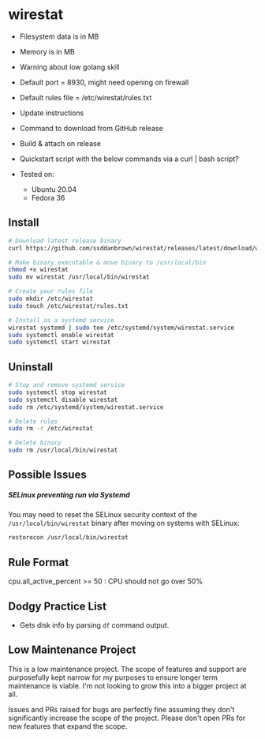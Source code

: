 # wirestat

- Filesystem data is in MB
- Memory is in MB
- Warning about low golang skill
- Default port = 8930, might need opening on firewall
- Default rules file = /etc/wirestat/rules.txt
- Update instructions
- Command to download from GitHub release
- Build & attach on release
- Quickstart script with the below commands via a curl | bash script?

- Tested on:
  - Ubuntu 20.04
  - Fedora 36

## Install

```bash
# Download latest release binary
curl https://github.com/ssddanbrown/wirestat/releases/latest/download/wirestat_linux_amd64 -Lo wirestat

# Make binary executable & move binary to /usr/local/bin
chmod +x wirestat
sudo mv wirestat /usr/local/bin/wirestat

# Create your rules file
sudo mkdir /etc/wirestat
sudo touch /etc/wirestat/rules.txt

# Install as a systemd service
wirestat systemd | sudo tee /etc/systemd/system/wirestat.service
sudo systemctl enable wirestat
sudo systemctl start wirestat
```

## Uninstall

```bash
# Stop and remove systemd service
sudo systemctl stop wirestat
sudo systemctl disable wirestat
sudo rm /etc/systemd/system/wirestat.service

# Delete rules
sudo rm -r /etc/wirestat

# Delete binary
sudo rm /usr/local/bin/wirestat
```

## Possible Issues

##### SELinux preventing run via Systemd

You may need to reset the SELinux security context of the `/usr/local/bin/wirestat` binary after moving on systems with SELinux:

```bash
restorecon /usr/local/bin/wirestat
```

## Rule Format

cpu.all_active_percent >= 50 : CPU should not go over 50%

## Dodgy Practice List

- Gets disk info by parsing `df` command output.

## Low Maintenance Project

This is a low maintenance project. The scope of features and support are purposefully kept narrow for my purposes to ensure longer term maintenance is viable. I'm not looking to grow this into a bigger project at all.

Issues and PRs raised for bugs are perfectly fine assuming they don't significantly increase the scope of the project. Please don't open PRs for new features that expand the scope.